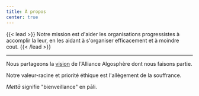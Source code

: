 ```yaml
---
title: À propos
center: true
---
```


{{< lead >}}
Notre mission est d'aider les organisations progressistes à accomplir la leur, en les aidant à s'organiser efficacement et à moindre cout.
{{< /lead >}}

---

Nous partageons la [vision](https://algosphere.org/fr/?page_id=929) de l'Alliance Algosphère dont nous faisons partie.

Notre valeur-racine et priorité éthique est l'allègement de la souffrance.

*Mettā* signifie "bienveillance" en pāli.

